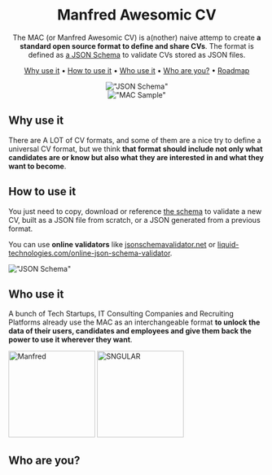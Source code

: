 <div align="center">

# Manfred Awesomic CV

The MAC (or Manfred Awesomic CV) is a(nother) naive attemp to create **a standard open source format to define and share CVs**. The format is defined as [a JSON Schema](https://json-schema.org/) to validate CVs stored as JSON files.
  
[Why use it](#why-use-it) •
[How to use it](#how-to-use-it) •
[Who use it](#why-use-it) •
[Who are you?](#who-are-you) •
[Roadmap](#roadmap)  

!["JSON Schema"](https://github.com/getmanfred/mac/blob/master/assets/readme/schema_screen_capture.png?raw=true "JSON Schema")
<br />
!["MAC Sample"](https://github.com/getmanfred/mac/blob/master/assets/readme/MAC_sample.gif?raw=true "MAC Sample")
  
</div>  

## Why use it

There are A LOT of CV formats, and some of them are a nice try to define a universal CV format, but we think **that format should include not only what candidates are or know but also what they are interested in and what they want to become**. 

## How to use it

You just need to copy, download or reference [the schema](https://github.com/getmanfred/mac/blob/master/schema/schema.json) to validate a new CV, built as a JSON file from scratch, or a JSON generated from a previous format.

You can use **online validators** like [jsonschemavalidator.net](https://www.jsonschemavalidator.net/) or [liquid-technologies.com/online-json-schema-validator](https://www.liquid-technologies.com/online-json-schema-validator).

!["JSON Schema"](https://github.com/getmanfred/mac/blob/master/assets/readme/MAC_online_validator_example.png?raw=true "JSON Schema")

## Who use it

A bunch of Tech Startups, IT Consulting Companies and Recruiting Platforms already use the MAC as an interchangeable format **to unlock the data of their users, candidates and employees and give them back the power to use it wherever they want**.

<a href="https://www.getmanfred.com/" target="_blank"><img alt="Manfred" src="https://pbs.twimg.com/profile_images/946845160004112384/ap8_xjIa_400x400.jpg" width="170"/></a> <a href="https://www.sngular.com/" target="_blank"><img alt="SNGULAR" src="https://res.cloudinary.com/crunchbase-production/image/upload/c_lpad,h_170,w_170,f_auto,b_white,q_auto:eco,dpr_1/ympwkuxhx9lusfwrfbbb" width="170"/></a>

## Who are you?


